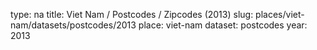type: na
title: Viet Nam / Postcodes / Zipcodes (2013)
slug: places/viet-nam/datasets/postcodes/2013
place: viet-nam
dataset: postcodes
year: 2013
